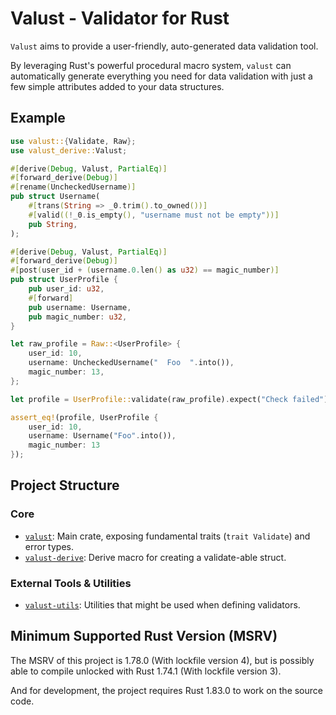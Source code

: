 # Valust - Validator for Rust

`Valust` aims to provide a user-friendly, auto-generated data validation tool.

By leveraging Rust's powerful procedural macro system, `valust` can
automatically generate everything you need for data validation with just a few
simple attributes added to your data structures.

## Example

```rust
use valust::{Validate, Raw};
use valust_derive::Valust;

#[derive(Debug, Valust, PartialEq)]
#[forward_derive(Debug)]
#[rename(UncheckedUsername)]
pub struct Username(
    #[trans(String => _0.trim().to_owned())]
    #[valid((!_0.is_empty(), "username must not be empty"))]
    pub String,
);

#[derive(Debug, Valust, PartialEq)]
#[forward_derive(Debug)]
#[post(user_id + (username.0.len() as u32) == magic_number)]
pub struct UserProfile {
    pub user_id: u32,
    #[forward]
    pub username: Username,
    pub magic_number: u32,
}

let raw_profile = Raw::<UserProfile> {
    user_id: 10,
    username: UncheckedUsername("  Foo  ".into()),
    magic_number: 13,
};

let profile = UserProfile::validate(raw_profile).expect("Check failed");

assert_eq!(profile, UserProfile {
    user_id: 10,
    username: Username("Foo".into()),
    magic_number: 13
});
```

## Project Structure

### Core

- [`valust`](https://crates.io/crates/valust): Main crate, exposing fundamental traits (`trait Validate`) and error types.
- [`valust-derive`](https://crates.io/crates/valust-derive): Derive macro for creating a validate-able struct.

### External Tools & Utilities

- [`valust-utils`](https://crates.io/crates/valust-utils): Utilities that might be used when defining validators.

## Minimum Supported Rust Version (MSRV)

The MSRV of this project is 1.78.0 (With lockfile version 4),
but is possibly able to compile unlocked with Rust 1.74.1 (With lockfile version 3).

And for development, the project requires Rust 1.83.0 to work on the source code.
